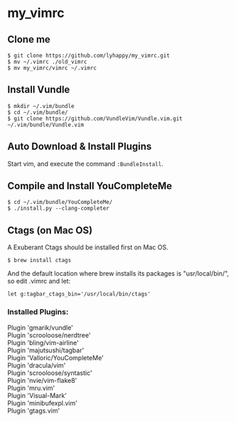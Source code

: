 # my_vimrc

## Clone me

```
$ git clone https://github.com/lyhappy/my_vimrc.git
$ mv ~/.vimrc ./old_vimrc
$ mv my_vimrc/vimrc ~/.vimrc
```

## Install Vundle

```
$ mkdir ~/.vim/bundle
$ cd ~/.vim/bundle/
$ git clone https://github.com/VundleVim/Vundle.vim.git ~/.vim/bundle/Vundle.vim
```

## Auto Download & Install Plugins
Start vim, and execute the command `:BundleInstall`.

## Compile and Install YouCompleteMe

```
$ cd ~/.vim/bundle/YouCompleteMe/
$ ./install.py --clang-completer
```

## Ctags (on Mac OS)

A Exuberant Ctags should be installed first on Mac OS.

```
$ brew install ctags
```

And the default location where brew installs its packages is "usr/local/bin/", so edit .vimrc and let:

```
let g:tagbar_ctags_bin='/usr/local/bin/ctags'
```

### Installed Plugins:
>
Plugin 'gmarik/vundle'<br>
Plugin 'scrooloose/nerdtree'<br>
Plugin 'bling/vim-airline'<br>
Plugin 'majutsushi/tagbar'<br>
Plugin 'Valloric/YouCompleteMe'<br>
Plugin 'dracula/vim'<br>
Plugin 'scrooloose/syntastic'<br>
Plugin 'nvie/vim-flake8'<br>
Plugin 'mru.vim'<br>
Plugin 'Visual-Mark'<br>
Plugin 'minibufexpl.vim'<br>
Plugin 'gtags.vim'

